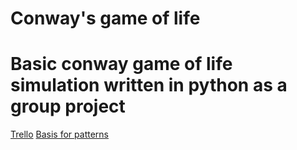 # Conway's game of life

Basic conway game of life simulation written in python as a group project
=========================================================================

[Trello](https://trello.com/b/dfvzeqm0/conways-game-of-life-colab)
[Basis for patterns](https://github.com/hnrkcode/game-of-life)
